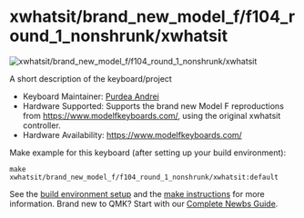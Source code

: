 # xwhatsit/brand_new_model_f/f104_round_1_nonshrunk/xwhatsit

![xwhatsit/brand_new_model_f/f104_round_1_nonshrunk/xwhatsit](https://www.modelfkeyboards.com/wp-content/uploads/2023/03/2022-11-28_18-18-03-scaled.jpg)

A short description of the keyboard/project

* Keyboard Maintainer: [Purdea Andrei](https://github.com/purdeaandrei)
* Hardware Supported: Supports the brand new Model F reproductions from https://www.modelfkeyboards.com/, using the original xwhatsit controller.
* Hardware Availability: https://www.modelfkeyboards.com/

Make example for this keyboard (after setting up your build environment):

    make xwhatsit/brand_new_model_f/f104_round_1_nonshrunk/xwhatsit:default

See the [build environment setup](https://docs.qmk.fm/#/getting_started_build_tools) and the [make instructions](https://docs.qmk.fm/#/getting_started_make_guide) for more information. Brand new to QMK? Start with our [Complete Newbs Guide](https://docs.qmk.fm/#/newbs).
